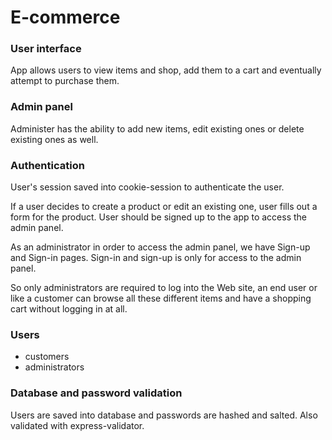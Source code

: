 # E-commerce

### User interface 

App allows users to view items and shop, add them to a cart and eventually attempt to purchase them.

### Admin panel 

Administer has the ability to add new items, edit existing ones or delete existing ones as well.

### Authentication 

User's session saved into cookie-session to authenticate the user.

If a user decides to create a product or edit an existing one, user fills out a form for the product. User should be signed up to the app to access the admin panel.

As an administrator in order to access the admin panel, we have Sign-up and Sign-in pages. Sign-in and sign-up is only for access
to the admin panel.

So only administrators are required to log into the Web site, an end user or like a customer can browse all these different items and have a shopping cart without logging in at all.

### Users

- customers
- administrators 

### Database and password validation

Users are saved into database and passwords are hashed and salted. Also validated with express-validator.









